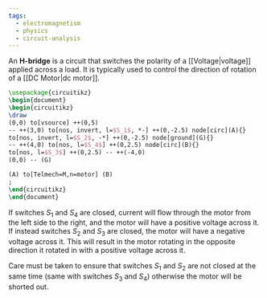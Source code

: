 ```yaml
---
tags:
  - electromagnetism
  - physics
  - circuit-analysis
---
```

An **H-bridge** is a circuit that switches the polarity of a [[Voltage|voltage]] applied across a load. It is typically used to control the direction of rotation of a [[DC Motor|dc motor]]. 
```tikz
\usepackage{circuitikz}
\begin{document}
\begin{circuitikz}
\draw
(0,0) to[vsource] ++(0,5)
-- ++(3,0) to[nos, invert, l=$S_1$, *-] ++(0,-2.5) node[circ](A){}
to[nos, invert, l=$S_2$, -*] ++(0,-2.5) node[ground](G){}
-- ++(4,0) to[nos, l=$S_4$] ++(0,2.5) node[circ](B){}
to[nos, l=$S_3$] ++(0,2.5) -- ++(-4,0)
(0,0) -- (G)

(A) to[Telmech=M,n=motor] (B)
;
\end{circuitikz}
\end{document}
```
If switches $S_{1}$ and $S_{4}$ are closed, current will flow through the motor from the left side to the right, and the motor will have a positive voltage across it. If instead switches $S_{2}$ and $S_{3}$ are closed, the motor will have a negative voltage across it. This will result in the motor rotating in the opposite direction it rotated in with a positive voltage across it. 

Care must be taken to ensure that switches $S_{1}$ and $S_{2}$ are not closed at the same time (same with switches $S_{3}$ and $S_{4}$) otherwise the motor will be shorted out.